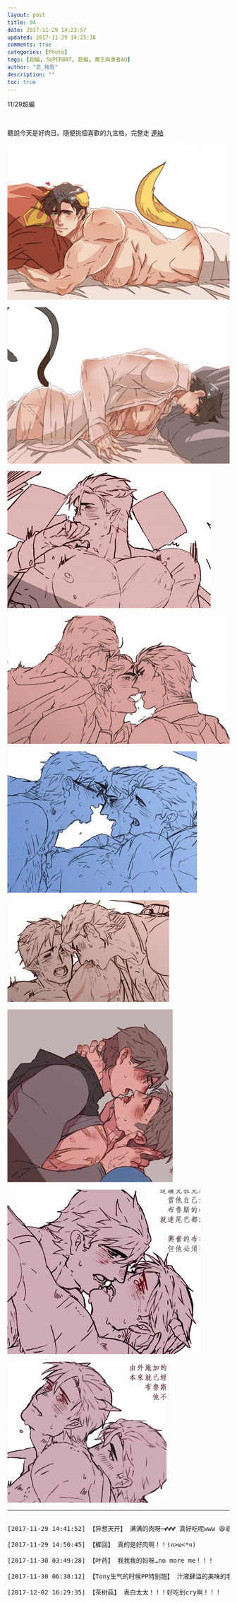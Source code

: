 ```yaml
---
layout: post
title: 94
date: 2017-11-29 14:23:57
updated: 2017-11-29 14:25:38
comments: true
categories: [Photo]
tags: [超蝠, SUPERBAT, 超蝙, 魔王與勇者AU]
author: "恋_独哲"
description: ""
toc: true
---
```


<p>11/29超蝙</p> 
<p><br /></p> 
<p>聽說今天是好肉日。隨便挑個喜歡的九宮格。完整走&nbsp;<a target="_blank" rel="nofollow" href="https://www.weibo.com/2706868565/FxnkW1zKP"  >連結</a><br /></p>

![](https://raw.githubusercontent.com/alicewish/maple50821/master/img_YW5MWVN1NEpoZFZ6bzhCemN3VUxUSFJRNTg0VVpWZUpjNU9KRElYSkF1UXlUZ2Y2Q2h4cDlRPT0.jpg)

![](https://raw.githubusercontent.com/alicewish/maple50821/master/img_YW5MWVN1NEpoZFZ6bzhCemN3VUxUTXpJNHVLNmhaaFhkNTBoNGs2eE10T1YyWi9XQkRJSzdRPT0.jpg)

![](https://raw.githubusercontent.com/alicewish/maple50821/master/img_YW5MWVN1NEpoZFZ6bzhCemN3VUxUS2J0SjdUYnlDMTd4SGhNNVpKc1R1VC9qTVAwQi94Z3NRPT0.jpg)

![](https://raw.githubusercontent.com/alicewish/maple50821/master/img_YW5MWVN1NEpoZFZ6bzhCemN3VUxUT1UzcFZQUzRSOHpveWcwOVAyTUpULzArUDJhWW04K2lnPT0.jpg)

![](https://raw.githubusercontent.com/alicewish/maple50821/master/img_YW5MWVN1NEpoZFZ6bzhCemN3VUxURzJBbE5LeGRNZUdyUDR6NW9LejFTTS9RMUNXbU9DSWVRPT0.jpg)

![](https://raw.githubusercontent.com/alicewish/maple50821/master/img_YW5MWVN1NEpoZFZ6bzhCemN3VUxUUFVKVFlkdHp2SHR3WEh2MWhBOUxsQ0kwMEQ5TXlKdFF3PT0.jpg)

![](https://raw.githubusercontent.com/alicewish/maple50821/master/img_YW5MWVN1NEpoZFZ6bzhCemN3VUxUSlh4WEplZnU1UlAwRnk5VTZlcFR1NEpEWGw3bWZMVzRBPT0.jpg)

![](https://raw.githubusercontent.com/alicewish/maple50821/master/img_YW5MWVN1NEpoZFZ6bzhCemN3VUxURzNzcldQeEQwR1JiMG1GNk1uUy9HbWxVVzdIVFdiRy9nPT0.jpg)

![](https://raw.githubusercontent.com/alicewish/maple50821/master/img_YW5MWVN1NEpoZFZ6bzhCemN3VUxUS1BjeWdNVDFuWWZrSnVJR3BxNFhQYkVIS1dyVE9KRnJnPT0.jpg)

---

<pre>

[2017-11-29 14:41:52] 【异想天开】 满满的肉呀~💕💕💕 真好吃呢www 😆😆💐💐💐

[2017-11-29 14:50:45] 【樨回】 真的是好肉啊！！(ฅ>ω<*ฅ)

[2017-11-30 03:49:28] 【叶药】 我我我的妈呀…no more me！！！

[2017-11-30 06:38:12] 【Tony生气的时候PP特别翘】 汁液肆溢的美味的老爷呀！Σ(|||▽||| )

[2017-12-02 16:29:35] 【茶树菇】 表白太太！！！好吃到cry啊！！！

</pre>
